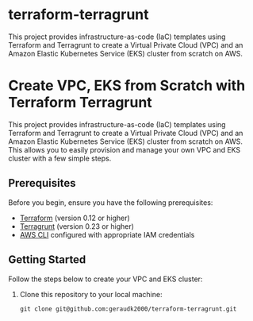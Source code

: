 # terraform-terragrunt
This project provides infrastructure-as-code (IaC) templates using Terraform and Terragrunt to create a Virtual Private Cloud (VPC) and an Amazon Elastic Kubernetes Service (EKS) cluster from scratch on AWS.

# Create VPC, EKS from Scratch with Terraform Terragrunt

This project provides infrastructure-as-code (IaC) templates using Terraform and Terragrunt to create a Virtual Private Cloud (VPC) and an Amazon Elastic Kubernetes Service (EKS) cluster from scratch on AWS. This allows you to easily provision and manage your own VPC and EKS cluster with a few simple steps.

## Prerequisites

Before you begin, ensure you have the following prerequisites:

- [Terraform](https://www.terraform.io/downloads.html) (version 0.12 or higher)
- [Terragrunt](https://terragrunt.gruntwork.io/docs/getting-started/install/) (version 0.23 or higher)
- [AWS CLI](https://aws.amazon.com/cli/) configured with appropriate IAM credentials

## Getting Started

Follow the steps below to create your VPC and EKS cluster:

1. Clone this repository to your local machine:
   ```shell
   git clone git@github.com:geraudk2000/terraform-terragrunt.git

